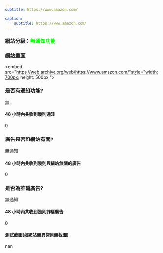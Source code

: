 ```yaml
---
subtitle: https://www.amazon.com/

caption:
	subtitle: https://www.amazon.com/
---
```


<h3>網站分級：<font color="#00FF00">無通知功能</font></h3>

### [網站畫面](https://www.amazon.com/)
<embed src="https://web.archive.org/web/https://www.amazon.com/"style="width:700px; height: 500px;">

### 是否有通知功能?
無

#### 48 小時內共收到幾則通知
0

### 廣告是否和網站有關?
無通知

#### 48 小時內共收到幾則與網站無關的廣告
0

### 是否為詐騙廣告?
無通知

#### 48 小時內共收到幾則詐騙廣告
0

#### 測試截圖(如網站無異常則無截圖)
nan

